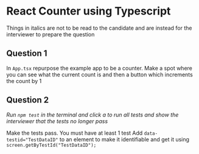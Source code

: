 # React Counter using Typescript
Things in italics are not to be read to the candidate and are instead for the interviewer to prepare the question

## Question 1

In `App.tsx` repurpose the example app to be a counter. Make a spot where you can see what the current count is and then a button which increments the count by 1

## Question 2

_Run `npm test` in the terminal and click a to run all tests and show the interviewer that the tests no longer pass_

Make the tests pass. You must have at least 1 test
Add `data-testid="TestDataID"` to an element to make it identifiable and get it using `screen.getByTestId("TestDataID");`
